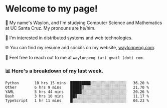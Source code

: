 # Welcome to my page! 

👋 My name's Waylon, and I'm studying Computer Science and Mathematics at UC Santa Cruz. My pronouns are he/him. 

💭 I'm interested in distributed systems and web technologies.

🌐 You can find my resume and socials on my website, [waylonpeng.com](https://www.waylonpeng.com).

📧 Feel free to reach out to me at `waylonpeng (at) gmail (dot) com`.

### 📊 Here's a breakdown of my last week.

<!--START_SECTION:waka-->
```text
Python       10 hrs 15 mins  █████████░░░░░░░░░░░░░░░░   36.20 % 
Other        6 hrs 9 mins    █████▒░░░░░░░░░░░░░░░░░░░   21.70 % 
YAML         5 hrs 44 mins   █████░░░░░░░░░░░░░░░░░░░░   20.26 % 
Bash         3 hrs 10 mins   ██▓░░░░░░░░░░░░░░░░░░░░░░   11.17 % 
TypeScript   1 hr 11 mins    █░░░░░░░░░░░░░░░░░░░░░░░░   04.23 % 
```
<!--END_SECTION:waka-->
